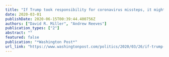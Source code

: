 ```yaml
---
title: "If Trump took responsibility for coronavirus missteps, it might actually help him"
date: 2020-03-01
publishDate: 2020-06-15T00:39:44.400756Z
authors: ["David R. Miller", "Andrew Reeves"]
publication_types: ["2"]
abstract: ""
featured: false
publication: "*Washington Post*"
url_link: "https://www.washingtonpost.com/politics/2020/03/26/if-trump-took-responsibility-coronavirus-missteps-it-might-actually-help-him/"
---
```


